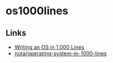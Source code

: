 # os1000lines

## Links

- [Writing an OS in 1,000 Lines](https://operating-system-in-1000-lines.vercel.app/ja/welcome)
- [nuta/operating-system-in-1000-lines](https://github.com/nuta/operating-system-in-1000-lines)

